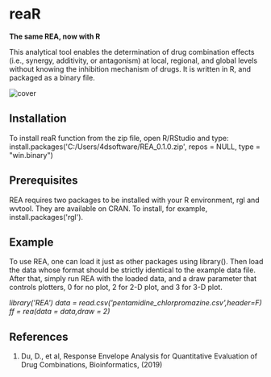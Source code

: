 # reaR

__The same REA, now with R__ 

This analytical tool enables the determination of drug combination effects (i.e., synergy, additivity, or antagonism) at local, regional, and global levels without knowing the inhibition mechanism of drugs. It is written in R, and packaged as a binary file. 

![cover](https://user-images.githubusercontent.com/15344717/32510711-182d3990-c3b7-11e7-9fbc-b1d796fc3706.jpg)

## Installation

To install reaR function from the zip file, open R/RStudio and type:
install.packages('C:/Users/4dsoftware/REA_0.1.0.zip', repos = NULL, type = "win.binary")

## Prerequisites

REA requires two packages to be installed with your R environment, rgl and wvtool. They are available on CRAN. To install, for example, 
install.packages('rgl'). 

## Example

To use REA, one can load it just as other packages using library(). Then load the data whose format should be strictly identical to the example data file. After that, simply run REA with the loaded data, and a draw parameter that controls plotters, 0 for no plot, 2 for 2-D plot, and 3 for 3-D plot. 

_library('REA')_
_data = read.csv('pentamidine_chlorpromazine.csv',header=F)_
_ff = rea(data = data,draw = 2)_


## References
1. Du, D., et al, Response Envelope Analysis for Quantitative Evaluation of Drug Combinations, Bioinformatics, (2019)
